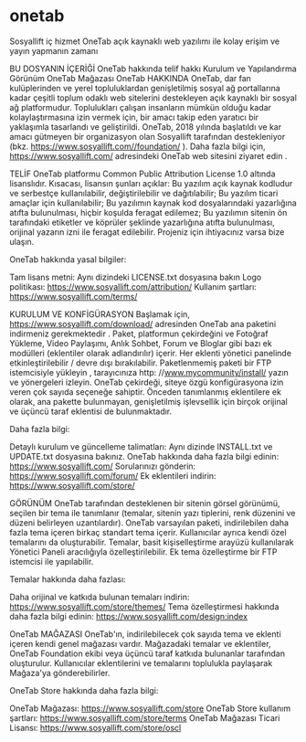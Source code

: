 # onetab
Sosyallift iç hizmet OneTab açık kaynaklı web yazılımı ile kolay erişim ve yayın yapmanın zamanı

BU DOSYANIN İÇERİĞİ
OneTab hakkında
telif hakkı
Kurulum ve Yapılandırma
Görünüm
OneTab Mağazası
OneTab HAKKINDA
OneTab, dar fan kulüplerinden ve yerel topluluklardan genişletilmiş sosyal ağ portallarına kadar çeşitli toplum odaklı web sitelerini destekleyen açık kaynaklı bir sosyal ağ platformudur. Toplulukları çalışan insanların mümkün olduğu kadar kolaylaştırmasına izin vermek için, bir amacı takip eden yaratıcı bir yaklaşımla tasarlandı ve geliştirildi. OneTab, 2018 yılında başlatıldı ve kar amacı gütmeyen bir organizasyon olan Sosyallift tarafından destekleniyor (bkz. https://www.sosyallift.com//foundation/ ). Daha fazla bilgi için, https://www.sosyallift.com/ adresindeki OneTab web sitesini ziyaret edin .

TELİF
OneTab platformu Common Public Attribution License 1.0 altında lisanslıdır. Kısacası, lisansın şunları açıklar: Bu yazılım açık kaynak kodludur ve serbestçe kullanılabilir, değiştirilebilir ve dağıtılabilir; Bu yazılım ticari amaçlar için kullanılabilir; Bu yazılımın kaynak kod dosyalarındaki yazarlığına atıfta bulunulması, hiçbir koşulda feragat edilemez; Bu yazılımın sitenin ön tarafındaki etiketler ve köprüler şeklinde yazarlığına atıfta bulunulması, orijinal yazarın izni ile feragat edilebilir. Projeniz için ihtiyacınız varsa bize ulaşın.

OneTab hakkında yasal bilgiler:

Tam lisans metni: Aynı dizindeki LICENSE.txt dosyasına bakın
Logo politikası: https://www.sosyallift.com/attribution/
Kullanım şartları: https://www.sosyallift.com/terms/


KURULUM VE KONFİGÜRASYON
Başlamak için, https://www.sosyallift.com/download/ adresinden OneTab ana paketini indirmeniz gerekmektedir . Paket, platformun çekirdeğini ve Fotoğraf Yükleme, Video Paylaşımı, Anlık Sohbet, Forum ve Bloglar gibi bazı ek modülleri (eklentiler olarak adlandırılır) içerir. Her eklenti yönetici panelinde etkinleştirilebilir / devre dışı bırakılabilir. Paketlenmemiş paketi bir FTP istemcisiyle yükleyin , tarayıcınıza http: //www.mycommunity/install/ yazın ve yönergeleri izleyin. OneTab çekirdeği, siteye özgü konfigürasyona izin veren çok sayıda seçeneğe sahiptir. Önceden tanımlanmış eklentilere ek olarak, ana pakette bulunmayan, genişletilmiş işlevsellik için birçok orijinal ve üçüncü taraf eklentisi de bulunmaktadır.

Daha fazla bilgi:

Detaylı kurulum ve güncelleme talimatları: Aynı dizinde INSTALL.txt ve UPDATE.txt dosyasına bakınız.
OneTab hakkında daha fazla bilgi edinin: https://www.sosyallift.com/
Sorularınızı gönderin: https://www.sosyallift.com/forum/
Ek eklentileri indirin: https://www.sosyallift.com/store/


GÖRÜNÜM
OneTab tarafından desteklenen bir sitenin görsel görünümü, seçilen bir tema ile tanımlanır (temalar, sitenin yazı tiplerini, renk düzenini ve düzeni belirleyen uzantılardır). OneTab varsayılan paketi, indirilebilen daha fazla tema içeren birkaç standart tema içerir. Kullanıcılar ayrıca kendi özel temalarını da oluşturabilir. Temalar, basit kişiselleştirme arayüzü kullanılarak Yönetici Paneli aracılığıyla özelleştirilebilir. Ek tema özelleştirme bir FTP istemcisi ile yapılabilir.

Temalar hakkında daha fazlası:

Daha orijinal ve katkıda bulunan temaları indirin: https://www.sosyallift.com/store/themes/
Tema özelleştirmesi hakkında daha fazla bilgi edinin: https://www.sosyallift.com/design:index

OneTab MAĞAZASI
OneTab'ın, indirilebilecek çok sayıda tema ve eklenti içeren kendi genel mağazası vardır. Mağazadaki temalar ve eklentiler, OneTab Foundation ekibi veya üçüncü taraf katkıda bulunanlar tarafından oluşturulur. Kullanıcılar eklentilerini ve temalarını toplulukla paylaşarak Mağaza'ya gönderebilirler.



OneTab Store hakkında daha fazla bilgi:

OneTab Mağazası: https://www.sosyallift.com/store
OneTab Store kullanım şartları: https://www.sosyallift.com/store/terms
OneTab Mağazası Ticari Lisansı: https://www.sosyallift.com/store/oscl
